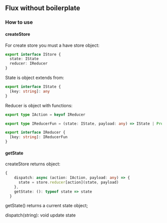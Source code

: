 ## Flux without boilerplate

### How to use
#### createStore
For create store you must a have store object:
```typescript
export interface IStore {
  state: IState
  reducer: IReducer
}
```

State is object extends from:
```typescript
export interface IState {
  [key: string]: any
}
```

Reducer is object with functions:
```typescript
export type IAction = keyof IReducer

export type IReducerFun = (state: IState, payload: any) => IState | Promise<IState>

export interface IReducer {
  [key: string]: IReducerFun
}
```

#### getState
createStore returns object:
```typescript
{
    dispatch: async (action: IAction, payload: any) => {
      state = store.reducer[action](state, payload)
    },
    getState: (): typeof state => state
  }
```

getState() returns a current state object;

dispatch(string): void update state